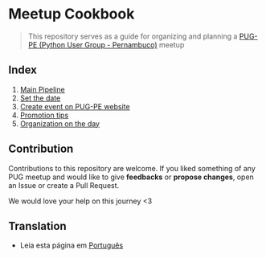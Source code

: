 # Meetup Cookbook

>This repository serves as a guide for organizing and planning a [PUG-PE (Python User Group - Pernambuco)](http://pycon.pug.pe) meetup 

## Index
 1. [Main Pipeline](files/english/PIPELINE.md)
 2. [Set the date](files/english/SET-DATE.md)
 3. [Create event on PUG-PE website](files/english/EVENTS-PUG.md)
 4. [Promotion tips](files/english/PROMOTION.md)
 5. [Organization on the day](files/english/ORGANIZATION-DAY.md)

## Contribution
  Contributions to this repository are welcome. If you liked something of any PUG meetup and would like to give **feedbacks** or **propose changes**, open an Issue or create a Pull Request.

  We would love your help on this journey <3

## Translation
- Leia esta página em [Português](/README.md)